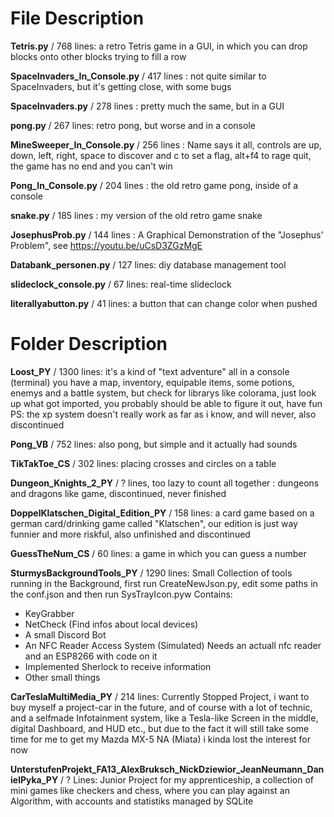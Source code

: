 # File Description

**Tetris.py** / 768 lines:
a retro Tetris game in a GUI, in which you can drop blocks onto other blocks trying to fill a row

**SpaceInvaders_In_Console.py** / 417 lines :
not quite similar to SpaceInvaders, but it's getting close, with some bugs

**SpaceInvaders.py** / 278 lines :
pretty much the same, but in a GUI

**pong.py** / 267 lines:
retro pong, but worse and in a console

**MineSweeper_In_Console.py** / 256 lines :
Name says it all, controls are up, down, left, right, space to discover and c to set a flag, alt+f4 to rage quit,
the game has no end and you can't win 

**Pong_In_Console.py** / 204 lines :
the old retro game pong, inside of a console

**snake.py** / 185 lines :
my version of the old retro game snake  

**JosephusProb.py** / 144 lines :
A Graphical Demonstration of the "Josephus' Problem", see https://youtu.be/uCsD3ZGzMgE

**Databank_personen.py** / 127 lines:
diy database management tool

**slideclock_console.py** / 67 lines:
real-time slideclock

**literallyabutton.py** / 41 lines:
a button that can change color when pushed  

# Folder Description

**Loost_PY** / 1300 lines:
it's a kind of "text adventure" all in a console (terminal) you have a map, inventory, equipable items,  some potions, enemys and a battle system, but check for librarys like colorama, just look up what got imported, you probably should be able to figure it out, have fun
PS: the xp system doesn't really work as far as i know, and will never, also discontinued

**Pong_VB**  / 752 lines:
also pong, but simple and it actually had sounds
 
**TikTakToe_CS** / 302 lines:
placing crosses and circles on a table

**Dungeon_Knights_2_PY** / ? lines, too lazy to count all together :
dungeons and dragons like game, discontinued, never finished

**DoppelKlatschen_Digital_Edition_PY** / 158 lines:
a card game based on a german card/drinking game called "Klatschen", our edition is just way funnier and more riskful, also unfinished and discontinued

**GuessTheNum_CS** / 60 lines:
a game in which you can guess a number

**SturmysBackgroundTools_PY** / 1290 lines:
Small Collection of tools running in the Background, first run CreateNewJson.py, edit some paths in the conf.json and then run SysTrayIcon.pyw
Contains:
- KeyGrabber
- NetCheck (Find infos about local devices)
- A small Discord Bot
- An NFC Reader Access System (Simulated) Needs an actuall nfc reader and an ESP8266 with code on it
- Implemented Sherlock to receive information
- Other small things

**CarTeslaMultiMedia_PY** / 214 lines:
Currently Stopped Project, i want to buy myself a project-car in the future, and of course with a lot of technic, and a selfmade Infotainment system, like a Tesla-like Screen in the middle, digital Dashboard, and HUD etc., but due to the fact it will still take some time for me to get my Mazda MX-5 NA (Miata) i kinda lost the interest for now
 
**UnterstufenProjekt_FA13_AlexBruksch_NickDziewior_JeanNeumann_DanielPyka_PY** / ? Lines:
Junior Project for my apprenticeship, a collection of mini games like checkers and chess, where you can play against an Algorithm, with accounts and statistiks managed by SQLite 
      
   
  

